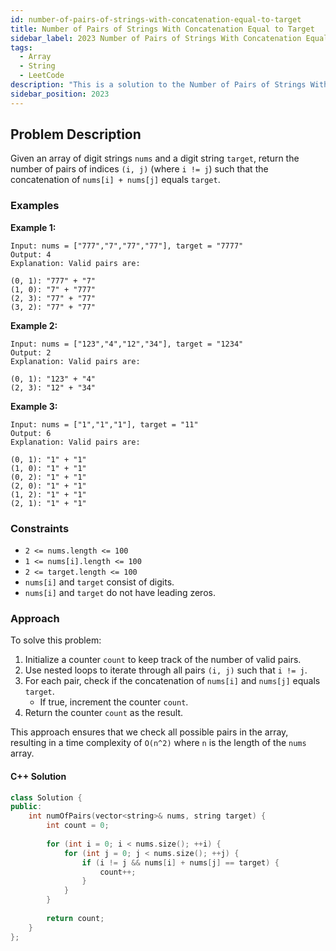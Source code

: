 ```yaml
---
id: number-of-pairs-of-strings-with-concatenation-equal-to-target
title: Number of Pairs of Strings With Concatenation Equal to Target
sidebar_label: 2023 Number of Pairs of Strings With Concatenation Equal to Target
tags:
  - Array
  - String
  - LeetCode
description: "This is a solution to the Number of Pairs of Strings With Concatenation Equal to Target problem on LeetCode."
sidebar_position: 2023
---
```


## Problem Description

Given an array of digit strings `nums` and a digit string `target`, return the number of pairs of indices `(i, j)` (where `i != j`) such that the concatenation of `nums[i] + nums[j]` equals `target`.

### Examples

**Example 1:**

```
Input: nums = ["777","7","77","77"], target = "7777"
Output: 4
Explanation: Valid pairs are:

(0, 1): "777" + "7"
(1, 0): "7" + "777"
(2, 3): "77" + "77"
(3, 2): "77" + "77"
```

**Example 2:**
```
Input: nums = ["123","4","12","34"], target = "1234"
Output: 2
Explanation: Valid pairs are:

(0, 1): "123" + "4"
(2, 3): "12" + "34"
```

**Example 3:**

```
Input: nums = ["1","1","1"], target = "11"
Output: 6
Explanation: Valid pairs are:

(0, 1): "1" + "1"
(1, 0): "1" + "1"
(0, 2): "1" + "1"
(2, 0): "1" + "1"
(1, 2): "1" + "1"
(2, 1): "1" + "1"
```


### Constraints

- `2 <= nums.length <= 100`
- `1 <= nums[i].length <= 100`
- `2 <= target.length <= 100`
- `nums[i]` and `target` consist of digits.
- `nums[i]` and `target` do not have leading zeros.

### Approach

To solve this problem:
1. Initialize a counter `count` to keep track of the number of valid pairs.
2. Use nested loops to iterate through all pairs `(i, j)` such that `i != j`.
3. For each pair, check if the concatenation of `nums[i]` and `nums[j]` equals `target`.
   - If true, increment the counter `count`.
4. Return the counter `count` as the result.

This approach ensures that we check all possible pairs in the array, resulting in a time complexity of `O(n^2)` where `n` is the length of the `nums` array.

#### C++ Solution

```cpp
class Solution {
public:
    int numOfPairs(vector<string>& nums, string target) {
        int count = 0;
        
        for (int i = 0; i < nums.size(); ++i) {
            for (int j = 0; j < nums.size(); ++j) {
                if (i != j && nums[i] + nums[j] == target) {
                    count++;
                }
            }
        }
        
        return count;
    }
};
```